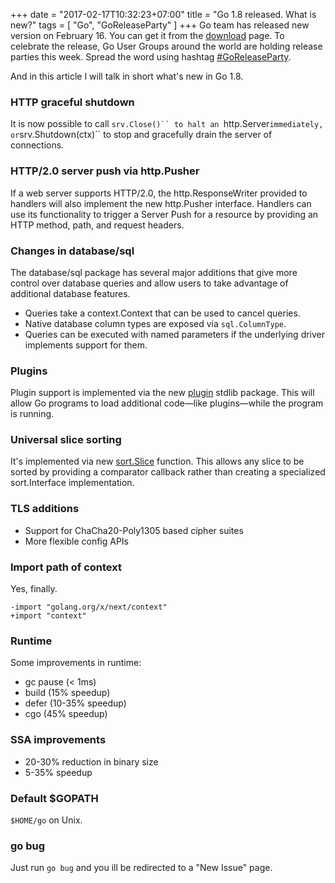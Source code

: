 +++
date = "2017-02-17T10:32:23+07:00"
title = "Go 1.8 released. What is new?"
tags = [ "Go", "GoReleaseParty" ]
+++
Go team has released new version on February 16. You can get it from the [download](https://golang.org/dl/) page. To celebrate the release, Go User Groups around the world are holding release parties this week. Spread the word using hashtag [#GoReleaseParty](https://twitter.com/hashtag/goreleaseparty).

And in this article I will talk in short what's new in Go 1.8.

### HTTP graceful shutdown

 It is now possible to call `srv.Close()`` to halt an `http.Server` immediately, or `srv.Shutdown(ctx)`` to stop and gracefully drain the server of connections.

### HTTP/2.0 server push via http.Pusher

If a web server supports HTTP/2.0, the http.ResponseWriter provided to handlers will also implement the new http.Pusher interface. Handlers can use its functionality to trigger a Server Push for a resource by providing an HTTP method, path, and request headers.

### Changes in database/sql

The database/sql package has several major additions that give more control over database queries and allow users to take advantage of additional database features.

 - Queries take a context.Context that can be used to cancel queries.
 - Native database column types are exposed via `sql.ColumnType`.
 - Queries can be executed with named parameters if the underlying driver implements support for them.

### Plugins

Plugin support is implemented via the new [plugin](https://tip.golang.org/pkg/plugin/) stdlib package. This will allow Go programs to load additional code—like plugins—while the program is running.

### Universal slice sorting

It's implemented via new [sort.Slice](https://tip.golang.org/pkg/sort/#Slice) function. This allows any slice to be sorted by providing a comparator callback rather than creating a specialized sort.Interface implementation.

### TLS additions

 - Support for ChaCha20-Poly1305 based cipher suites
 - More flexible config APIs

### Import path of context

Yes, finally.
```
-import "golang.org/x/next/context"
+import "context"
```

### Runtime

Some improvements in runtime:

 - gc pause (< 1ms)
 - build (15% speedup)
 - defer (10-35% speedup)
 - cgo (45% speedup)

 ### SSA improvements

  - 20-30% reduction in binary size
  - 5-35% speedup

### Default $GOPATH

`$HOME/go` on Unix.

### go bug

Just run `go bug` and you ill be redirected to a "New Issue" page.